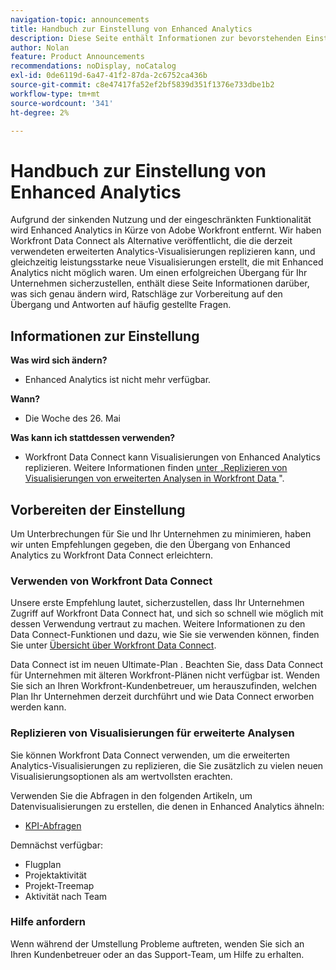 ```yaml
---
navigation-topic: announcements
title: Handbuch zur Einstellung von Enhanced Analytics
description: Diese Seite enthält Informationen zur bevorstehenden Einstellung von Enhanced Analytics.
author: Nolan
feature: Product Announcements
recommendations: noDisplay, noCatalog
exl-id: 0de6119d-6a47-41f2-87da-2c6752ca436b
source-git-commit: c8e47417fa52ef2bf5839d351f1376e733dbe1b2
workflow-type: tm+mt
source-wordcount: '341'
ht-degree: 2%

---
```


# Handbuch zur Einstellung von Enhanced Analytics

Aufgrund der sinkenden Nutzung und der eingeschränkten Funktionalität wird Enhanced Analytics in Kürze von Adobe Workfront entfernt. Wir haben Workfront Data Connect als Alternative veröffentlicht, die die derzeit verwendeten erweiterten Analytics-Visualisierungen replizieren kann, und gleichzeitig leistungsstarke neue Visualisierungen erstellt, die mit Enhanced Analytics nicht möglich waren. Um einen erfolgreichen Übergang für Ihr Unternehmen sicherzustellen, enthält diese Seite Informationen darüber, was sich genau ändern wird, Ratschläge zur Vorbereitung auf den Übergang und Antworten auf häufig gestellte Fragen.

## Informationen zur Einstellung

**Was wird sich ändern?**

* Enhanced Analytics ist nicht mehr verfügbar.

**Wann?**

* Die Woche des 26. Mai

**Was kann ich stattdessen verwenden?**

* Workfront Data Connect kann Visualisierungen von Enhanced Analytics replizieren. Weitere Informationen finden [ unter „Replizieren von Visualisierungen von erweiterten Analysen in Workfront Data ](#replicate-enhanced-analytics-visualizations-in-workfront-data-connect)&quot;.

## Vorbereiten der Einstellung

Um Unterbrechungen für Sie und Ihr Unternehmen zu minimieren, haben wir unten Empfehlungen gegeben, die den Übergang von Enhanced Analytics zu Workfront Data Connect erleichtern.

### Verwenden von Workfront Data Connect

Unsere erste Empfehlung lautet, sicherzustellen, dass Ihr Unternehmen Zugriff auf Workfront Data Connect hat, und sich so schnell wie möglich mit dessen Verwendung vertraut zu machen. Weitere Informationen zu den Data Connect-Funktionen und dazu, wie Sie sie verwenden können, finden Sie unter [Übersicht über Workfront Data Connect](/help/quicksilver/reports-and-dashboards/data-lake/data-lake-overview.md).

Data Connect ist im neuen Ultimate-Plan <!--, and can be purchased as an add-on to the new Select and Prime plans-->. Beachten Sie, dass Data Connect für Unternehmen mit älteren Workfront-Plänen nicht verfügbar ist. Wenden Sie sich an Ihren Workfront-Kundenbetreuer, um herauszufinden, welchen Plan Ihr Unternehmen derzeit durchführt und wie Data Connect erworben werden kann.

### Replizieren von Visualisierungen für erweiterte Analysen

Sie können Workfront Data Connect verwenden, um die erweiterten Analytics-Visualisierungen zu replizieren, die Sie zusätzlich zu vielen neuen Visualisierungsoptionen als am wertvollsten erachten.

Verwenden Sie die Abfragen in den folgenden Artikeln, um Datenvisualisierungen zu erstellen, die denen in Enhanced Analytics ähneln:


* [KPI-Abfragen](/help/quicksilver/reports-and-dashboards/data-lake/enhanced-analytics-queries/kpi-queries.md)

Demnächst verfügbar:

* Flugplan
* Projektaktivität
* Projekt-Treemap
* Aktivität nach Team
<!--
* [Flight plan queries](/help/quicksilver/reports-and-dashboards/data-lake/enhanced-analytics-queries/flight-plan-queries.md)
* [Project activities queries](/help/quicksilver/reports-and-dashboards/data-lake/enhanced-analytics-queries/project-activity-queries.md)
* [Project treemap queries](/help/quicksilver/reports-and-dashboards/data-lake/enhanced-analytics-queries/project-tree-map-queries.md) 
* [Activity by team queries](/help/quicksilver/reports-and-dashboards/data-lake/enhanced-analytics-queries/team-queries.md)
-->

### Hilfe anfordern

Wenn während der Umstellung Probleme auftreten, wenden Sie sich an Ihren Kundenbetreuer oder an das Support-Team, um Hilfe zu erhalten.

<!--
## FAQ

+++ Will I be able to continue using Enhanced Analytics after the deprecation?

No, it will be completely removed from the application.
+++

+++ What do I do if my organization is on a legacy Workfront plan but I want to use Data Connect?

Contact your account representative about moving to one of the new Workfront plans.
+++
-->
